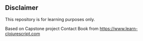 ## Disclaimer
This repository is for learning purposes only.

Based on Capstone project Contact Book from https://www.learn-clojurescript.com
